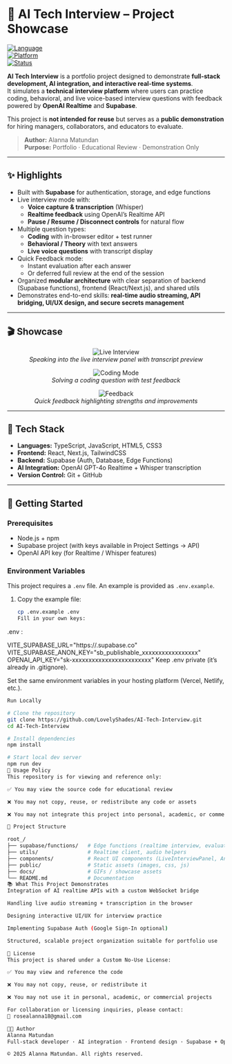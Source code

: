 # 🎤 AI Tech Interview – Project Showcase

[![Language](https://img.shields.io/badge/Language-TypeScript-blue.svg)]()  
[![Platform](https://img.shields.io/badge/Platform-Web-orange.svg)]()  
[![Status](https://img.shields.io/badge/Status-Showcase-lightgrey.svg)]()

**AI Tech Interview** is a portfolio project designed to demonstrate **full-stack development, AI integration, and interactive real-time systems**.  
It simulates a **technical interview platform** where users can practice coding, behavioral, and live voice-based interview questions with feedback powered by **OpenAI Realtime** and **Supabase**.

This project is **not intended for reuse** but serves as a **public demonstration** for hiring managers, collaborators, and educators to evaluate.

> **Author:** Alanna Matundan  
> **Purpose:** Portfolio · Educational Review · Demonstration Only

---

## ✨ Highlights

- Built with **Supabase** for authentication, storage, and edge functions
- Live interview mode with:
  - **Voice capture & transcription** (Whisper)
  - **Realtime feedback** using OpenAI’s Realtime API
  - **Pause / Resume / Disconnect controls** for natural flow
- Multiple question types:
  - **Coding** with in-browser editor + test runner
  - **Behavioral / Theory** with text answers
  - **Live voice questions** with transcript display
- Quick Feedback mode:
  - Instant evaluation after each answer
  - Or deferred full review at the end of the session
- Organized **modular architecture** with clear separation of backend (Supabase functions), frontend (React/Next.js), and shared utils
- Demonstrates end-to-end skills: **real-time audio streaming, API bridging, UI/UX design, and secure secrets management**

---

## 🎬 Showcase

<p align="center">
  <img src="docs/gifs/live_interview.gif" alt="Live Interview"><br>
  <em>Speaking into the live interview panel with transcript preview</em>
</p>

<p align="center">
  <img src="docs/gifs/coding_mode.gif" alt="Coding Mode"><br>
  <em>Solving a coding question with test feedback</em>
</p>

<p align="center">
  <img src="docs/gifs/feedback.gif" alt="Feedback"><br>
  <em>Quick feedback highlighting strengths and improvements</em>
</p>

---

## 🧰 Tech Stack

- **Languages:** TypeScript, JavaScript, HTML5, CSS3
- **Frontend:** React, Next.js, TailwindCSS
- **Backend:** Supabase (Auth, Database, Edge Functions)
- **AI Integration:** OpenAI GPT-4o Realtime + Whisper transcription
- **Version Control:** Git + GitHub

---

## 🚀 Getting Started

### Prerequisites

- Node.js + npm
- Supabase project (with keys available in Project Settings → API)
- OpenAI API key (for Realtime / Whisper features)

### Environment Variables

This project requires a `.env` file. An example is provided as `.env.example`.

1. Copy the example file:
   ```bash
   cp .env.example .env
   Fill in your own keys:
   ```

.env :

VITE_SUPABASE_URL="https://<your-project-ref>.supabase.co"
VITE_SUPABASE_ANON_KEY="sb_publishable_xxxxxxxxxxxxxxxxx"
OPENAI_API_KEY="sk-xxxxxxxxxxxxxxxxxxxxxxxx"
Keep .env private (it’s already in .gitignore).

Set the same environment variables in your hosting platform (Vercel, Netlify, etc.).

```bash
Run Locally

# Clone the repository
git clone https://github.com/LovelyShades/AI-Tech-Interview.git
cd AI-Tech-Interview

# Install dependencies
npm install

# Start local dev server
npm run dev
📖 Usage Policy
This repository is for viewing and reference only:

✅ You may view the source code for educational review

❌ You may not copy, reuse, or redistribute any code or assets

❌ You may not integrate this project into personal, academic, or commercial work

🧱 Project Structure

root_/
├── supabase/functions/   # Edge functions (realtime interview, evaluation)
├── utils/                # Realtime client, audio helpers
├── components/           # React UI components (LiveInterviewPanel, AnswerPanel)
├── public/               # Static assets (images, css, js)
├── docs/                 # GIFs / showcase assets
└── README.md             # Documentation
📚 What This Project Demonstrates
Integration of AI realtime APIs with a custom WebSocket bridge

Handling live audio streaming + transcription in the browser

Designing interactive UI/UX for interview practice

Implementing Supabase Auth (Google Sign-In optional)

Structured, scalable project organization suitable for portfolio use

📄 License
This project is shared under a Custom No-Use License:

✅ You may view and reference the code

❌ You may not copy, reuse, or redistribute it

❌ You may not use it in personal, academic, or commercial projects

For collaboration or licensing inquiries, please contact:
📧 rosealanna18@gmail.com

👩‍💻 Author
Alanna Matundan
Full-stack developer · AI integration · Frontend design · Supabase + OpenAI bridging

© 2025 Alanna Matundan. All rights reserved.
```
